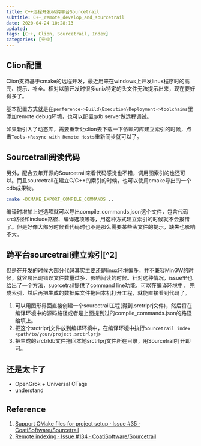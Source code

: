 ```yaml
---
title: C++远程开发&&跨平台Sourcetrail
subtitle: C++_remote_develop_and_sourcetrail
date: 2020-04-24 10:28:13
updated:
tags: [C++, Clion, Sourcetrail, Index]
categories: [专业]
---
```


## Clion配置

Clion支持基于cmake的远程开发，最近用来在windows上开发linux程序时的高亮、提示、补全。相对以前开发时很多unix特定的头文件无法提示出来，现在要好得多了。

基本配置方式就是在`perference->Build\Execution\Deployment->toolchains`里添加remote debug环境，也可以配置gdb server做远程调试。

如果新引入了动态库，需要重新让clion去下载一下依赖的库建立索引的时候，点击`Tools->Resync with Remote Hosts`重新同步就可以了。

<!--more-->

## Sourcetrail阅读代码

另外，配合去年开源的Sourcetrail来看代码感觉也不错，调用图索引的也还可以。而且sourcetrail在建立C/C++的索引的时候，也可以使用cmake导出的一个cdb成果物。

``` bash
cmake -DCMAKE_EXPORT_COMPILE_COMMANDS ..
```

编译时增加上述选项就可以导出compile_commands.json这个文件，包含代码src路径和include路径、编译选项等等，用这种方式建立索引的时候就不会报错了。但是好像大部分时候看代码时也不是那么需要某些头文件的提示，缺失也影响不大。

## 跨平台sourcetrail建立索引[^2]

但是在开发的时候大部分代码其实主要还是linux环境偏多，并不兼容MinGW的时候，就容易出现错误文件数量过多，影响阅读的时候。针对这种情况，issue里也给出了一个方法，suorcetrail提供了command line功能，可以在编译环境中， 完成索引，然后再把生成的数据库文件拖回本机打开工程，就能直接看到代码了。

1. 可以用图形界面直接创建一个sourcetrail工程(得到.srctrlprj文件)，然后将在编译环境中的源码路径或者是上面提到过的compile_commands.json的路径给填上。
2. 把这个srctrlprj文件放到编译环境中，在编译环境中执行`Sourcetrail index <path/to/your/project.srctrlprj>`
3. 把生成的srctrldb文件拖回本地srctrlprj文件所在目录，用Sourcetrail打开即可。

## 还是太卡了
* OpenGrok + Universal CTags
* understand

## Reference
1. [Support CMake files for project setup · Issue \#35 · CoatiSoftware/Sourcetrail](https://github.com/CoatiSoftware/Sourcetrail/issues/35)
2. [Remote indexing · Issue \#134 · CoatiSoftware/Sourcetrail](https://github.com/CoatiSoftware/Sourcetrail/issues/134)
